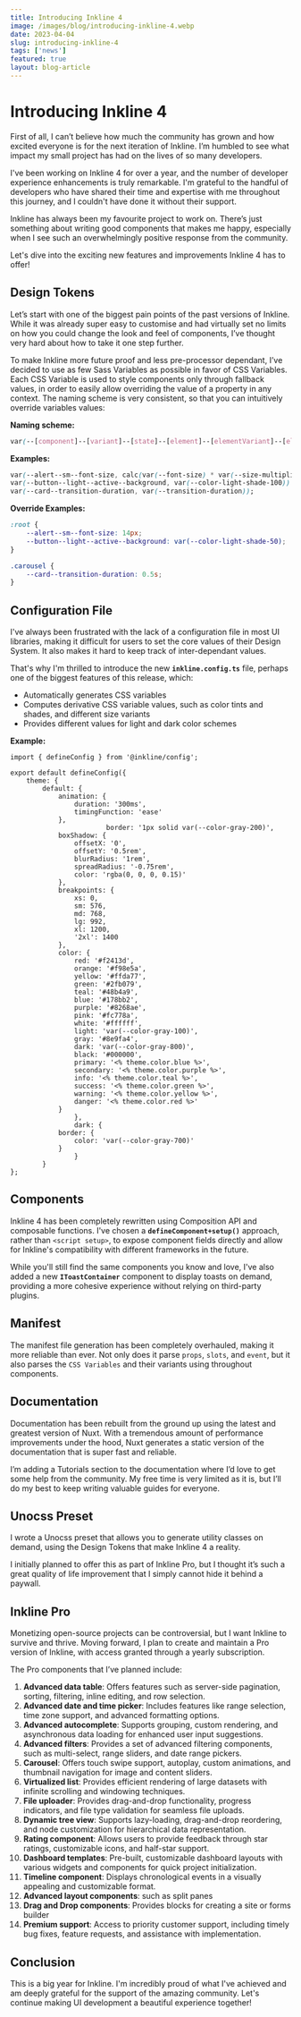 ```yaml
---
title: Introducing Inkline 4
image: /images/blog/introducing-inkline-4.webp
date: 2023-04-04
slug: introducing-inkline-4
tags: ['news']
featured: true
layout: blog-article
---
```


# Introducing Inkline 4

First of all, I can’t believe how much the community has grown and how excited everyone is for the next iteration of Inkline. I’m humbled to see what impact my small project has had on the lives of so many developers.

I've been working on Inkline 4 for over a year, and the number of developer experience enhancements is truly remarkable. I'm grateful to the handful of developers who have shared their time and expertise with me throughout this journey, and I couldn't have done it without their support.

Inkline has always been my favourite project to work on. There’s just something about writing good components that makes me happy, especially when I see such an overwhelmingly positive response from the community.

Let's dive into the exciting new features and improvements Inkline 4 has to offer!

## Design Tokens

Let’s start with one of the biggest pain points of the past versions of Inkline. While it was already super easy to customise and had virtually set no limits on how you could change the look and feel of components, I’ve thought very hard about how to take it one step further.

To make Inkline more future proof and less pre-processor dependant, I’ve decided to use as few Sass Variables as possible in favor of CSS Variables. Each CSS Variable is used to style components only through fallback values, in order to easily allow overriding the value of a property in any context. The naming scheme is very consistent, so that you can intuitively override variables values:

**Naming scheme:**

```css
var(--[component]--[variant]--[state]--[element]--[elementVariant]--[elementState]--[property], var(--fallback-value))
```

**Examples:**

```css
var(--alert--sm--font-size, calc(var(--font-size) * var(--size-multiplier-sm)))
var(--button--light--active--background, var(--color-light-shade-100))
var(--card--transition-duration, var(--transition-duration));
```

**Override Examples:**

```css
:root {
	--alert--sm--font-size: 14px;
	--button--light--active--background: var(--color-light-shade-50);
}

.carousel {
	--card--transition-duration: 0.5s;
}
```

## Configuration File

I've always been frustrated with the lack of a configuration file in most UI libraries, making it difficult for users to set the core values of their Design System. It also makes it hard to keep track of inter-dependant values.

That's why I'm thrilled to introduce the new **`inkline.config.ts`** file, perhaps one of the biggest features of this release, which:

- Automatically generates CSS variables
- Computes derivative CSS variable values, such as color tints and shades, and different size variants
- Provides different values for light and dark color schemes

**Example:**

```tsx
import { defineConfig } from '@inkline/config';

export default defineConfig({
    theme: {
        default: {
            animation: {
                duration: '300ms',
                timingFunction: 'ease'
            },
						border: '1px solid var(--color-gray-200)',
            boxShadow: {
                offsetX: '0',
                offsetY: '0.5rem',
                blurRadius: '1rem',
                spreadRadius: '-0.75rem',
                color: 'rgba(0, 0, 0, 0.15)'
            },
            breakpoints: {
                xs: 0,
                sm: 576,
                md: 768,
                lg: 992,
                xl: 1200,
                '2xl': 1400
            },
            color: {
                red: '#f2413d',
                orange: '#f98e5a',
                yellow: '#ffda77',
                green: '#2fb079',
                teal: '#48b4a9',
                blue: '#178bb2',
                purple: '#8268ae',
                pink: '#fc778a',
                white: '#ffffff',
                light: 'var(--color-gray-100)',
                gray: '#8e9fa4',
                dark: 'var(--color-gray-800)',
                black: '#000000',
                primary: '<% theme.color.blue %>',
                secondary: '<% theme.color.purple %>',
                info: '<% theme.color.teal %>',
                success: '<% theme.color.green %>',
                warning: '<% theme.color.yellow %>',
                danger: '<% theme.color.red %>'
            }
				},
				dark: {
            border: {
                color: 'var(--color-gray-700)'
            }
				}
		}
};
```

## Components

Inkline 4 has been completely rewritten using Composition API and composable functions. I've chosen a **`defineComponent+setup()`** approach, rather than `<script setup>`, to expose component fields directly and allow for Inkline's compatibility with different frameworks in the future.

While you'll still find the same components you know and love, I've also added a new **`IToastContainer`** component to display toasts on demand, providing a more cohesive experience without relying on third-party plugins.

## Manifest

The manifest file generation has been completely overhauled, making it more reliable than ever. Not only does it parse `props`, `slots`, and `event`, but it also parses the `CSS Variables` and their variants using throughout components.

## Documentation

Documentation has been rebuilt from the ground up using the latest and greatest version of Nuxt.  With a tremendous amount of performance improvements under the hood, Nuxt generates a static version of the documentation that is super fast and reliable.

I’m adding a Tutorials section to the documentation where I’d love to get some help from the community. My free time is very limited as it is, but I’ll do my best to keep writing valuable guides for everyone.

## Unocss Preset

I wrote a Unocss preset that allows you to generate utility classes on demand, using the Design Tokens that make Inkline 4 a reality.

I initially planned to offer this as part of Inkline Pro, but I thought it’s such a great quality of life improvement that I simply cannot hide it behind a paywall.

## Inkline Pro

Monetizing open-source projects can be controversial, but I want Inkline to survive and thrive. Moving forward, I plan to create and maintain a Pro version of Inkline, with access granted through a yearly subscription.

The Pro components that I’ve planned include:

1. **Advanced data table**: Offers features such as server-side pagination, sorting, filtering, inline editing, and row selection.
2. **Advanced date and time picker**: Includes features like range selection, time zone support, and advanced formatting options.
3. **Advanced autocomplete**: Supports grouping, custom rendering, and asynchronous data loading for enhanced user input suggestions.
4. **Advanced filters**: Provides a set of advanced filtering components, such as multi-select, range sliders, and date range pickers.
5. **Carousel**: Offers touch swipe support, autoplay, custom animations, and thumbnail navigation for image and content sliders.
6. **Virtualized list**: Provides efficient rendering of large datasets with infinite scrolling and windowing techniques.
7. **File uploader**: Provides drag-and-drop functionality, progress indicators, and file type validation for seamless file uploads.
8. **Dynamic tree view**: Supports lazy-loading, drag-and-drop reordering, and node customization for hierarchical data representation.
9. **Rating component**: Allows users to provide feedback through star ratings, customizable icons, and half-star support.
10. **Dashboard templates**: Pre-built, customizable dashboard layouts with various widgets and components for quick project initialization.
11. **Timeline component**: Displays chronological events in a visually appealing and customizable format.
12. **Advanced layout components**: such as split panes
13. **Drag and Drop components**: Provides blocks for creating a site or forms builder 
14. **Premium support**: Access to priority customer support, including timely bug fixes, feature requests, and assistance with implementation.

## Conclusion

This is a big year for Inkline. I'm incredibly proud of what I've achieved and am deeply grateful for the support of the amazing community. Let's continue making UI development a beautiful experience together!
